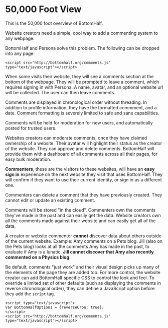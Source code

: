 # 50,000 Foot View

This is the 50,000 foot overview of BottomHalf.

Website creators need a simple, cool way to add a commenting system to any webpage.

BottomHalf and Persona solve this problem. The following can be dropped into any page:

    <script src="http://bottomhalf.org/comments.js" type="text/javascript"></script>

When some visits their website, they will see a comments section at the bottom of the
webpage. They will be prompted to leave a comment, which requires signing in with Persona.
A name, avatar, and an optional website url will be collected. The user can then leave comments.

Comments are displayed in chronological order without threading. In addition to profile information, they have the formatted commment, and a date. Comment formatting is severely limited to safe and sane capabilities.

Comments will be held for moderation for new users, and automatically posted for trusted users.

Websites creators can moderate comments, once they have claimed ownership of a website. Their avatar will highlight their status as the creator of the website. They can approve and delete comments. BottomHalf will provide them with a dashboard of all comments across all their pages, for easy bulk moderation.

**Commenters**, these are the visitors to these websites, will have an **easy sign in** experience on the next website they visit that uses BottomHalf. They will confirm if they want to use their current identity, or sign in as a different one.

Commenters can delete a comment that they have previously created. They cannot edit or update an existing comment.

Comments will be stored "in the cloud". Commenters own the comments they've made in the past and can easily get the data. Website creators own all the comments made against their website and can easily get all of the data.

A creator or website commenter **cannot** discover data about others outside of the current website. Example: Amy comments on a Pets blog. Jill (also on the Pets blog) looks at all the comments Amy has made in the past, to evaluate if Amy is a lunatic. **Jill cannot discover that Amy also recently commented on a Physics blog**.

Be default, comments "just work" and their visual design picks up many of the elements of the page they are added too. For more control, the website creator can add BottomHalf specific CSS to control the look and feel. To override a limited set of other defaults (such as displaying the comments in reverse chronological order), they can define a JavaScript option before they add the <code>script</code> tag.

    <script type="text/javascript">
    var BottomHalfOptions = {reverseCron: true};
    </script>
    <script src="http://bottomhalf.org/comments.js" type="text/javascript"></script>